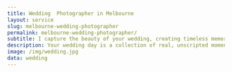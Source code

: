 ```yaml
---
title: Wedding  Photographer in Melbourne
layout: service
slug: melbourne-wedding-photographer
permalink: melbourne-wedding-photographer/
subtitle: I capture the beauty of your wedding, creating timeless memories that you'll cherish forever.
description: Your wedding day is a collection of real, unscripted moments—and I’m there to catch them all. With a documentary style and a warm, unobtrusive approach, I photograph everything from quiet preparations to the joyful celebrations, using Melbourne’s unique venues and backdrops to help tell your story with authenticity and heart.
image: /img/wedding.jpg
data: wedding
---
```


<!-- This page uses the wedding.yaml data file for content -->
